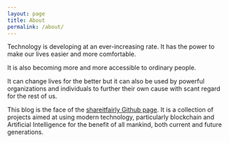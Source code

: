 ```yaml
---
layout: page
title: About
permalink: /about/
---
```


Technology is developing at an ever-increasing rate. It has the power to make our lives easier and more comfortable. 

It is also becoming more and more accessible to ordinary people.

It can change lives for the better but it can also be used by powerful organizations and individuals to further their own cause with scant regard for the rest of us.  

This blog is the face of the [shareitfairly Github page](https://github.com/shareitfairly). It is a collection of projects aimed at using modern technology, particularly blockchain and Artificial Intelligence for the benefit of all mankind, both current and future generations. 